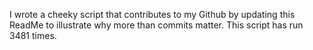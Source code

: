 I wrote a cheeky script that contributes to my Github by updating this ReadMe to illustrate why more than commits matter. This script has run 3481 times.